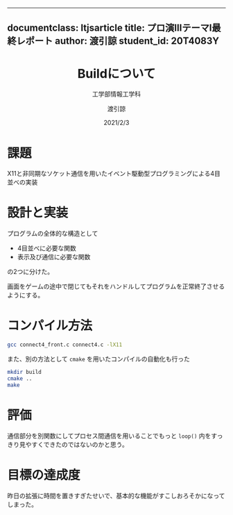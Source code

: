 ----------
documentclass: ltjsarticle
title: プロ演ⅢテーマⅠ最終レポート
author: 渡引諒
student_id: 20T4083Y
----------

<center>
<h1>Buildについて</h1>
<p>工学部情報工学科</p>
<p>渡引諒</p>
<p>2021/2/3</p>
</center>

# 課題

X11と非同期なソケット通信を用いたイベント駆動型プログラミングによる4目並べの実装

# 設計と実装

プログラムの全体的な構造として

- 4目並べに必要な関数
- 表示及び通信に必要な関数

の2つに分けた。

画面をゲームの途中で閉じてもそれをハンドルしてプログラムを正常終了させるようにする。

# コンパイル方法

```bash
gcc connect4_front.c connect4.c -lX11
```

また、別の方法として `cmake` を用いたコンパイルの自動化も行った

```bash
mkdir build
cmake ..
make
```

# 評価

通信部分を別関数にしてプロセス間通信を用いることでもっと `loop()` 内をすっきり見やすくできたのではないのかと思う。

# 目標の達成度

昨日の拡張に時間を置きすぎたせいで、基本的な機能がすこしおろそかになってしまった。
